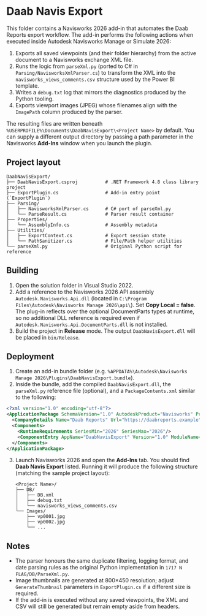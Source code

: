 # Daab Navis Export

This folder contains a Navisworks 2026 add-in that automates the Daab Reports export workflow. The add-in performs the following actions when executed inside Autodesk Navisworks Manage or Simulate 2026:

1. Exports all saved viewpoints (and their folder hierarchy) from the active document to a Navisworks exchange XML file.
2. Runs the logic from `parseXml.py` (ported to C# in `Parsing/NavisworksXmlParser.cs`) to transform the XML into the `navisworks_views_comments.csv` structure used by the Power BI template.
3. Writes a `debug.txt` log that mirrors the diagnostics produced by the Python tooling.
4. Exports viewport images (JPEG) whose filenames align with the `ImagePath` column produced by the parser.

The resulting files are written beneath `%USERPROFILE%\Documents\DaabNavisExport\<Project Name>` by default. You can supply a different output directory by passing a path parameter in the Navisworks **Add-Ins** window when you launch the plugin.

## Project layout

```
DaabNavisExport/
├── DaabNavisExport.csproj          # .NET Framework 4.8 class library project
├── ExportPlugin.cs                 # Add-in entry point (`ExportPlugin`)
├── Parsing/
│   ├── NavisworksXmlParser.cs      # C# port of parseXml.py
│   └── ParseResult.cs              # Parser result container
├── Properties/
│   └── AssemblyInfo.cs             # Assembly metadata
├── Utilities/
│   ├── ExportContext.cs            # Export session state
│   └── PathSanitizer.cs            # File/Path helper utilities
└── parseXml.py                     # Original Python script for reference
```

## Building

1. Open the solution folder in Visual Studio 2022.
2. Add a reference to the Navisworks 2026 API assembly `Autodesk.Navisworks.Api.dll` (located in `C:\Program Files\Autodesk\Navisworks Manage 2026\api\`). Set **Copy Local = false**. The plug-in reflects over the optional DocumentParts types at runtime, so no additional DLL reference is required even if `Autodesk.Navisworks.Api.DocumentParts.dll` is not installed.
3. Build the project in **Release** mode. The output `DaabNavisExport.dll` will be placed in `bin/Release`.

## Deployment

1. Create an add-in bundle folder (e.g. `%APPDATA%\Autodesk\Navisworks Manage 2026\Plugins\DaabNavisExport.bundle`).
2. Inside the bundle, add the compiled `DaabNavisExport.dll`, the `parseXml.py` reference file (optional), and a `PackageContents.xml` similar to the following:

```xml
<?xml version="1.0" encoding="utf-8"?>
<ApplicationPackage SchemaVersion="1.0" AutodeskProduct="Navisworks" ProductType="Application" Name="Daab Navis Export" Description="Exports viewpoints, comments, and images to Daab Reports format." AppVersion="1.0" ProductCode="{E324E173-2803-489B-B727-34A96E616D67}" UpgradeCode="{31D68667-ED13-4805-B5D7-3E06D814AF03}">
  <CompanyDetails Name="Daab Reports" Url="https://daabreports.example"/>
  <Components>
    <RuntimeRequirements SeriesMin="2026" SeriesMax="2026"/>
    <ComponentEntry AppName="DaabNavisExport" Version="1.0" ModuleName="DaabNavisExport.dll" AppType="Application" LoadOnStartUp="True"/>
  </Components>
</ApplicationPackage>
```

3. Launch Navisworks 2026 and open the **Add-Ins** tab. You should find **Daab Navis Export** listed. Running it will produce the following structure (matching the sample project layout):

   ```
   <Project Name>/
   ├── DB/
   │   ├── DB.xml
   │   ├── debug.txt
   │   └── navisworks_views_comments.csv
   └── Images/
       ├── vp0001.jpg
       ├── vp0002.jpg
       └── ...
   ```

## Notes

- The parser honours the same duplicate filtering, logging format, and date parsing rules as the original Python implementation in `1717 N FLAG/DB/ParseXml.py`.
- Image thumbnails are generated at 800×450 resolution; adjust `GenerateThumbnail` parameters in `ExportPlugin.cs` if a different size is required.
- If the add-in is executed without any saved viewpoints, the XML and CSV will still be generated but remain empty aside from headers.
